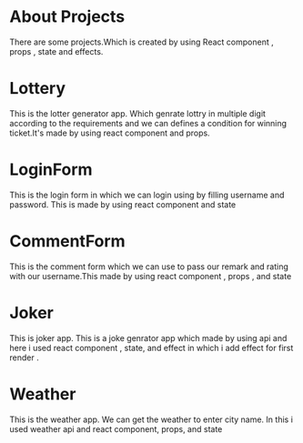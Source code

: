 # About Projects

There are some projects.Which is created by using React component , props , state and effects.

# Lottery

This is the lotter generator app. Which genrate lottry in multiple digit according to the requirements and we can defines a condition for winning ticket.It's made by using react component and props.

# LoginForm

This is the login form in which we can login using by filling username and password. This is made by using react component and state

# CommentForm 

This is the comment form which we can use to pass our remark and rating with our username.This made by using react component , props , and state

# Joker

This is joker app. This is a joke genrator app which made by using api and here i used react component , state, and effect in which i add effect for first render .

# Weather

This is the weather app. We can get the weather to enter city name. In this i used weather api and react component, props, and state
